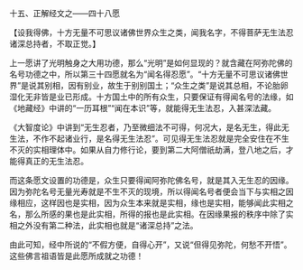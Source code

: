 十五、正解经文之——四十八愿

   【设我得佛，十方无量不可思议诸佛世界众生之类，闻我名字，不得菩萨无生法忍诸深总持者，不取正觉。】

​     上一愿讲了光明触身之大用功德，那么“光明”是如何显现的？就含藏在阿弥陀佛的名号功德之中，所以第三十四愿就名为“闻名得忍愿”。“十方无量不可思议诸佛世界”是说其别相，因有别业，故生于别别国土；“众生之类”是说其总相，不论胎卵湿化无非皆是业已形成。十方国土中的所有众生，只要保证有得闻名号的法缘，如《地藏经》中讲的“一历耳根”“闻在本识”等，就能得无生法忍，入甚深法藏。

​    《大智度论》中讲到“无生忍者，乃至微细法不可得，何况大，是名无生，得此无生法，不作不起诸业行，是名得无生法忍”。可见得无生法忍就是完全安住在不生不灭的实相理体中。如果从自力修行论，要到第二大阿僧祇劫满，登八地之后，才能得真正的无生法忍。

​     而这条愿文设置的功德是，众生只要得闻阿弥陀佛名号，就是其入无生忍的因缘。因为弥陀名号无量光寿就是不生不灭的现境，所以得闻名号者便会当下与实相之因缘相应，这样因也是实相，因为众生本来就是实相，缘也是实相，能够闻此实相之名，那么所感的果也是此实相，所得的报也是此实相。在因缘果报的秩序中除了实相之外没有第二种法，此实相也就是“诸深总持”之法。

​     由此可知，经中所说的“不假方便，自得心开”，又说“但得见弥陀，何愁不开悟”。这些佛言祖语皆是此愿所成就之功德！